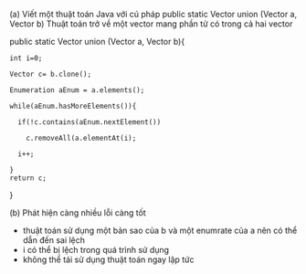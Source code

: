 (a) Viết một thuật toán Java với cú pháp
public static Vector union (Vector a, Vector b)
Thuật toán trở về một vector mang phần tử có trong cả hai vector

  public static Vector union (Vector a, Vector b){

    int i=0;
  
    Vector c= b.clone();
  
    Enumeration aEnum = a.elements();
  
    while(aEnum.hasMoreElements()){
  
      if(!c.contains(aEnum.nextElement())
    
        c.removeAll(a.elementAt(i);
      
      i++;
    
    }
    return c;
  }

(b) Phát hiện càng nhiều lỗi càng tốt

- thuật toán sử dụng một bản sao của b và một enumrate của a nên có thể dẫn đến sai lệch
- i có thể bị lệch trong quá trình sử dụng
- không thể tái sử dụng thuật toán ngay lập tức
